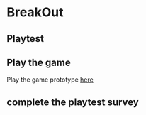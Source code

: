 # BreakOut
## Playtest

## Play the game
Play the game prototype [here](prototype/TwineGamePrototype.html)

## complete the playtest survey
